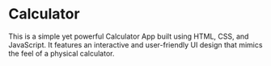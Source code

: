 # Calculator
This is a simple yet powerful Calculator App built using HTML, CSS, and JavaScript. It features an interactive and user-friendly UI design that mimics the feel of a physical calculator.
